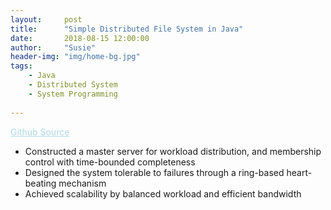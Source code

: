 ```yaml
---
layout:     post
title:      "Simple Distributed File System in Java"
date:       2018-08-15 12:00:00
author:     "Susie"
header-img: "img/home-bg.jpg"
tags:
    - Java
    - Distributed System
    - System Programming
    
---
```



<div>
<a href="https://github.com/Susieeeeeeeeee/Distributed-System" style="color:lightblue;">Github Source</a>
<ul>
  <li>Constructed a master server for workload distribution, and membership control with time-bounded completeness</li>
  <li>Designed the system tolerable to failures through a ring-based heart-beating mechanism</li>
  <li>Achieved scalability by balanced workload and efficient bandwidth</li>
</ul>
</div>
